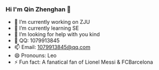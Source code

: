 ### Hi I'm Qin Zhenghan 👋
- 🔭 I’m currently working on ZJU
- 🌱 I’m currently learning SE
- 🤔 I’m looking for help with you kind
- 🐧 QQ: 1079913845
- 📫 Email: 1079913845@qq.com
- 😄 Pronouns: Leo
- ⚡ Fun fact: A fanatical fan of Lionel Messi & FCBarcelona
